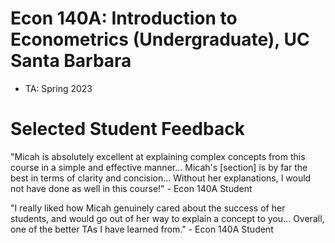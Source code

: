 # Econ 140A: Introduction to Econometrics (Undergraduate), UC Santa Barbara
- TA: Spring 2023
  
# Selected Student Feedback
"Micah is absolutely excellent at explaining complex concepts from this course in a simple and effective manner... Micah's [section] is by far the best in terms of clarity and concision... Without her explanations, I would not have done as well in this course!" - Econ 140A Student

"I really liked how Micah genuinely cared about the success of her students, and would go out of her way to explain a concept to you... Overall, one of the better TAs I have learned from." - Econ 140A Student







